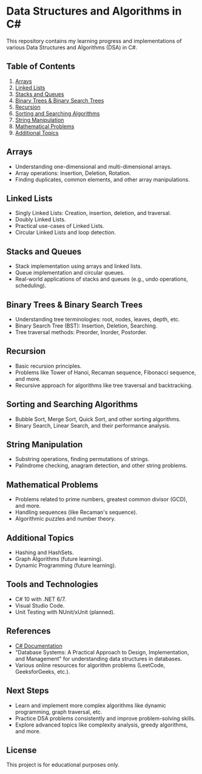 # Data Structures and Algorithms in C#

This repository contains my learning progress and implementations of various Data Structures and Algorithms (DSA) in C#.

## Table of Contents
1. [Arrays](#arrays)
2. [Linked Lists](#linked-lists)
3. [Stacks and Queues](#stacks-and-queues)
4. [Binary Trees & Binary Search Trees](#binary-trees--binary-search-trees)
5. [Recursion](#recursion)
6. [Sorting and Searching Algorithms](#sorting-and-searching-algorithms)
7. [String Manipulation](#string-manipulation)
8. [Mathematical Problems](#mathematical-problems)
9. [Additional Topics](#additional-topics)

## Arrays
- Understanding one-dimensional and multi-dimensional arrays.
- Array operations: Insertion, Deletion, Rotation.
- Finding duplicates, common elements, and other array manipulations.

## Linked Lists
- Singly Linked Lists: Creation, insertion, deletion, and traversal.
- Doubly Linked Lists.
- Practical use-cases of Linked Lists.
- Circular Linked Lists and loop detection.

## Stacks and Queues
- Stack implementation using arrays and linked lists.
- Queue implementation and circular queues.
- Real-world applications of stacks and queues (e.g., undo operations, scheduling).

## Binary Trees & Binary Search Trees
- Understanding tree terminologies: root, nodes, leaves, depth, etc.
- Binary Search Tree (BST): Insertion, Deletion, Searching.
- Tree traversal methods: Preorder, Inorder, Postorder.

## Recursion
- Basic recursion principles.
- Problems like Tower of Hanoi, Recaman sequence, Fibonacci sequence, and more.
- Recursive approach for algorithms like tree traversal and backtracking.

## Sorting and Searching Algorithms
- Bubble Sort, Merge Sort, Quick Sort, and other sorting algorithms.
- Binary Search, Linear Search, and their performance analysis.

## String Manipulation
- Substring operations, finding permutations of strings.
- Palindrome checking, anagram detection, and other string problems.

## Mathematical Problems
- Problems related to prime numbers, greatest common divisor (GCD), and more.
- Handling sequences (like Recaman's sequence).
- Algorithmic puzzles and number theory.

## Additional Topics
- Hashing and HashSets.
- Graph Algorithms (future learning).
- Dynamic Programming (future learning).

## Tools and Technologies
- C# 10 with .NET 6/7.
- Visual Studio Code.
- Unit Testing with NUnit/xUnit (planned).

## References
- [C# Documentation](https://learn.microsoft.com/en-us/dotnet/csharp/)
- "Database Systems: A Practical Approach to Design, Implementation, and Management" for understanding data structures in databases.
- Various online resources for algorithm problems (LeetCode, GeeksforGeeks, etc.).

## Next Steps
- Learn and implement more complex algorithms like dynamic programming, graph traversal, etc.
- Practice DSA problems consistently and improve problem-solving skills.
- Explore advanced topics like complexity analysis, greedy algorithms, and more.

## License
This project is for educational purposes only.
